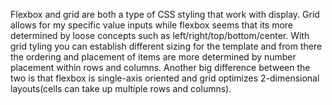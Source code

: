 Flexbox and grid are both a type of CSS styling that work with display. Grid allows for my specific value inputs while flexbox seems that its more determined by loose concepts such as left/right/top/bottom/center. With grid tyling you can establish different sizing for the template and from there the ordering and placement of items are more determined by number placement  within rows and columns. Another big difference between the two is that flexbox is single-axis oriented and grid optimizes 2-dimensional layouts(cells can take up multiple rows and columns).
